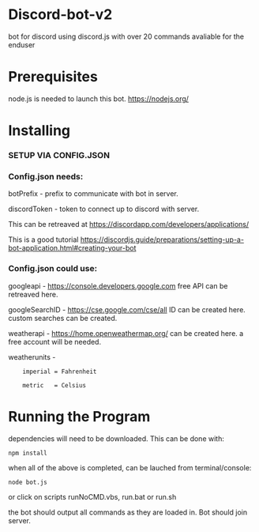 # Discord-bot-v2

bot for discord using discord.js with over 20 commands avaliable for the enduser

# Prerequisites

node.js is needed to launch this bot. https://nodejs.org/

# Installing

### SETUP VIA CONFIG.JSON

### Config.json needs:
botPrefix       - prefix to communicate with bot in server.

discordToken    - token to connect up to discord with server.

This can be retreaved at https://discordapp.com/developers/applications/
    
This is a good tutorial https://discordjs.guide/preparations/setting-up-a-bot-application.html#creating-your-bot
    
### Config.json could use:
googleapi       - https://console.developers.google.com free API can be retreaved here.

googleSearchID  - https://cse.google.com/cse/all ID can be created here. custom searches can be created.

weatherapi      - https://home.openweathermap.org/ can be created here. a free account will be needed.

weatherunits    - 
```
    imperial = Fahrenheit
    
    metric   = Celsius
```

# Running the Program
dependencies will need to be downloaded. This can be done with:
```
npm install
```
when all of the above is completed, can be lauched from terminal/console:
```
node bot.js
```

or click on scripts runNoCMD.vbs, run.bat or run.sh

the bot should output all commands as they are loaded in. Bot should join server.
